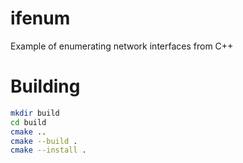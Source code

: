 # ifenum
Example of enumerating network interfaces from C++

# Building
```bash
mkdir build
cd build
cmake ..
cmake --build .
cmake --install .
```
